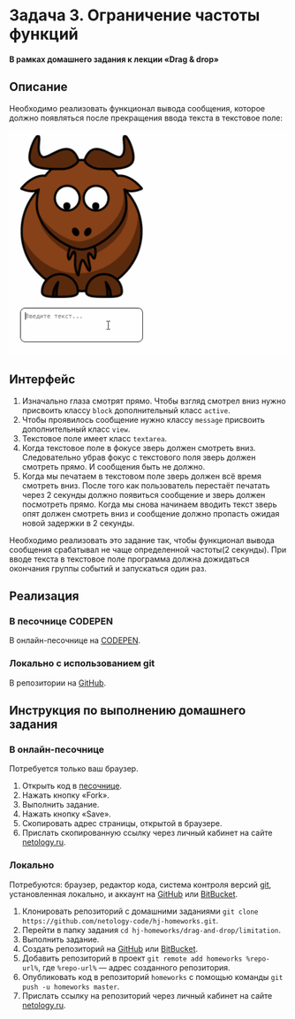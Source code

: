 # Задача 3. Ограничение частоты функций

#### В рамках домашнего задания к лекции «Drag & drop»

## Описание

Необходимо реализовать функционал вывода сообщения, которое должно появляться после прекращения ввода текста в текстовое поле:

![Ограничение частоты функций](./res/3.gif)

 

## Интерфейс

1. Изначально  глаза смотрят прямо. Чтобы взгляд смотрел вниз нужно присвоить классу `block` дополнительный класс `active`.
2. Чтобы проявилось сообщение нужно классу `message` присвоить дополнительный класс `view`. 
3. Текстовое поле имеет класс `textarea`.
4. Когда текстовое поле в фокусе зверь должен смотреть вниз. Следовательно убрав фокус с текстового поля зверь должен смотреть прямо. И сообщения быть не должно. 
5. Когда мы печатаем в текстовом поле зверь должен всё время смотреть вниз. После того как пользователь перестаёт печатать через 2 секунды должно появиться сообщение и зверь должен посмотреть прямо. Когда мы снова начинаем вводить текст зверь опят должен смотреть вниз и сообщение должно пропасть ожидая новой задержки в 2 секунды.

Необходимо реализовать это задание так, чтобы функционал вывода сообщения срабатывал не чаще определенной частоты(2 секунды). При вводе текста в текстовое поле программа должна дожидаться окончания группы событий и запускаться один раз.

## Реализация

### В песочнице CODEPEN

В онлайн-песочнице на [CODEPEN](https://codepen.io/Netology/pen/ejLNrX).

### Локально с использованием git

В репозитории на [GitHub](https://github.com/netology-code/hj-homeworks/tree/master/drag-and-drop/limitation).

## Инструкция по выполнению домашнего задания

### В онлайн-песочнице

Потребуется только ваш браузер.

1. Открыть код в [песочнице](https://codepen.io/Traktaran/pen/wxeQvE).
2. Нажать кнопку «Fork».
3. Выполнить задание.
4. Нажать кнопку «Save».
5. Скопировать адрес страницы, открытой в браузере.
6. Прислать скопированную ссылку через личный кабинет на сайте [netology.ru](http://netology.ru/).    

### Локально

Потребуются: браузер, редактор кода, система контроля версий [git](https://git-scm.com), установленная локально, и аккаунт на [GitHub](https://github.com/) или [BitBucket](https://bitbucket.org/).

1. Клонировать репозиторий с домашними заданиями `git clone https://github.com/netology-code/hj-homeworks.git`.
2. Перейти в папку задания `cd hj-homeworks/drag-and-drop/limitation`.
3. Выполнить задание.
4. Создать репозиторий на [GitHub](https://github.com/) или [BitBucket](https://bitbucket.org/).
5. Добавить репозиторий в проект `git remote add homeworks %repo-url%`, где `%repo-url%` — адрес созданного репозитория.
6. Опубликовать код в репозиторий `homeworks` с помощью команды `git push -u homeworks master`.
7. Прислать ссылку на репозиторий через личный кабинет на сайте [netology.ru](http://netology.ru/).